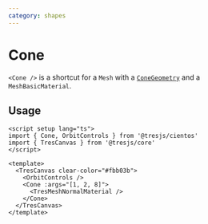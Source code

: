 ```yaml
---
category: shapes
---
```


# Cone <Badge type="warning" text="^1.6.0" />

`<Cone />` is a shortcut for a `Mesh` with a [`ConeGeometry`](https://threejs.org/docs/?q=cone#api/en/geometries/ConeGeometry) and a `MeshBasicMaterial`.

## Usage

```vue demo
<script setup lang="ts">
import { Cone, OrbitControls } from '@tresjs/cientos'
import { TresCanvas } from '@tresjs/core'
</script>

<template>
  <TresCanvas clear-color="#fbb03b">
    <OrbitControls />
    <Cone :args="[1, 2, 8]">
      <TresMeshNormalMaterial />
    </Cone>
  </TresCanvas>
</template>
```
